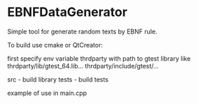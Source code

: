 # EBNFDataGenerator
Simple tool for generate random texts by EBNF rule. 

To build use cmake or QtCreator:

first specify env variable thrdparty with path to gtest library like
thrdparty/lib/gtest_64.lib...
thrdparty/include/gtest/...

src - build library
tests - build tests

example of use in main.cpp